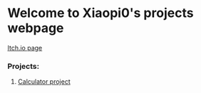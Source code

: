 # Welcome to Xiaopi0's projects webpage
[Itch.io page](https://xiaopi0.itch.io/)
### Projects:
1. [Calculator project](https://xiaopi0.github.io/calculator)
